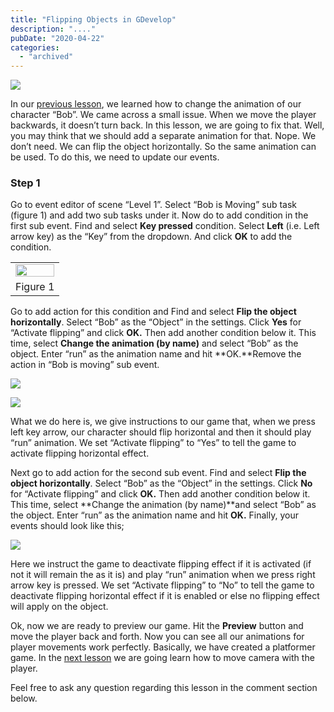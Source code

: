 ```yaml
---
title: "Flipping Objects in GDevelop"
description: "...."
pubDate: "2020-04-22"
categories: 
  - "archived"
---
```


[![](/images/9.1-game-development.png)](https://1.bp.blogspot.com/-_nhDIqBJ0uw/XpyfreRKYKI/AAAAAAAALG4/zVJsZTXNJCUbEI_JNc6lytv_qgPzL0cbQCPcBGAYYCw/s1600/9.1-game-development.png)

  
  

In our [previous lesson](https://www.buddhilive.com/2020/04/adding-animations-players-gdevelop.html), we learned how to change the animation of our character “Bob”. We came across a small issue. When we move the player backwards, it doesn’t turn back. In this lesson, we are going to fix that. Well, you may think that we should add a separate animation for that. Nope. We don’t need. We can flip the object horizontally. So the same animation can be used. To do this, we need to update our events.

### Step 1

Go to event editor of scene “Level 1”. Select “Bob is Moving” sub task (figure 1) and add two sub tasks under it. Now do to add condition in the first sub event. Find and select **Key pressed** condition. Select **Left** (i.e. Left arrow key) as the “Key” from the dropdown. And click **OK** to add the condition.

  

<table align="center" cellpadding="0" cellspacing="0" style="margin-left: auto; margin-right: auto; text-align: center;"><tbody><tr><td style="text-align: center;"><a href="https://1.bp.blogspot.com/-6K5JqHdnPQE/Xp_mMKgrJWI/AAAAAAAALKo/Tm7bGi5LB34CkEveIzS4lrA5xkKG0WG-QCLcBGAsYHQ/s1600/26.select-subtask.PNG" style="margin-left: auto; margin-right: auto;"><img border="0" data-original-height="91" data-original-width="865" src="images/26.select-subtask.PNG" style="height: auto; width: 100%;"></a></td></tr><tr><td style="text-align: center;">Figure 1</td></tr></tbody></table>

  

Go to add action for this condition and Find and select **Flip the object horizontally**. Select “Bob” as the “Object” in the settings. Click **Yes** for “Activate flipping” and click **OK.** Then add another condition below it. This time, select **Change the animation (by name)** and select “Bob” as the object. Enter “run” as the animation name and hit **OK.**Remove the action in “Bob is moving” sub event.  
  

[![](/images/28.+add+condition.PNG)](https://1.bp.blogspot.com/--84i_hMyODY/Xp_nAE2oR-I/AAAAAAAALK0/ol9E6lXydVsVdLkz_pOm5BUfbEoK4uayQCLcBGAsYHQ/s1600/28.+add+condition.PNG)

  
  

  

[![](/images/28.+add+condition.PNG)](https://1.bp.blogspot.com/--84i_hMyODY/Xp_nAE2oR-I/AAAAAAAALK4/cCcHG2WUeswWnRW9oE2EmyMrhMFYRBUUgCEwYBhgL/s1600/28.+add+condition.PNG)

  

What we do here is, we give instructions to our game that, when we press left key arrow, our character should flip horizontal and then it should play “run” animation. We set “Activate flipping” to “Yes” to tell the game to activate flipping horizontal effect.  
  

Next go to add action for the second sub event. Find and select **Flip the object horizontally**. Select “Bob” as the “Object” in the settings. Click **No** for “Activate flipping” and click **OK.** Then add another condition below it. This time, select **Change the animation (by name)**and select “Bob” as the object. Enter “run” as the animation name and hit **OK.** Finally, your events should look like this;

  

[![](/images/30.events.PNG)](https://1.bp.blogspot.com/--PkXHTzWkOw/Xp_n4Ax2sqI/AAAAAAAALLE/AUV2g1kEsMARD14fObAlSLCQBBHCGonugCLcBGAsYHQ/s1600/30.events.PNG)

  

Here we instruct the game to deactivate flipping effect if it is activated (if not it will remain the as it is) and play “run” animation when we press right arrow key is pressed. We set “Activate flipping” to “No” to tell the game to deactivate flipping horizontal effect if it is enabled or else no flipping effect will apply on the object.  
  

Ok, now we are ready to preview our game. Hit the **Preview** button and move the player back and forth. Now you can see all our animations for player movements work perfectly. Basically, we have created a platformer game. In the [next lesson](https://www.buddhilive.com/2020/04/moving-camera-with-player-gdevelop.html) we are going learn how to move camera with the player.  
  

Feel free to ask any question regarding this lesson in the comment section below.
